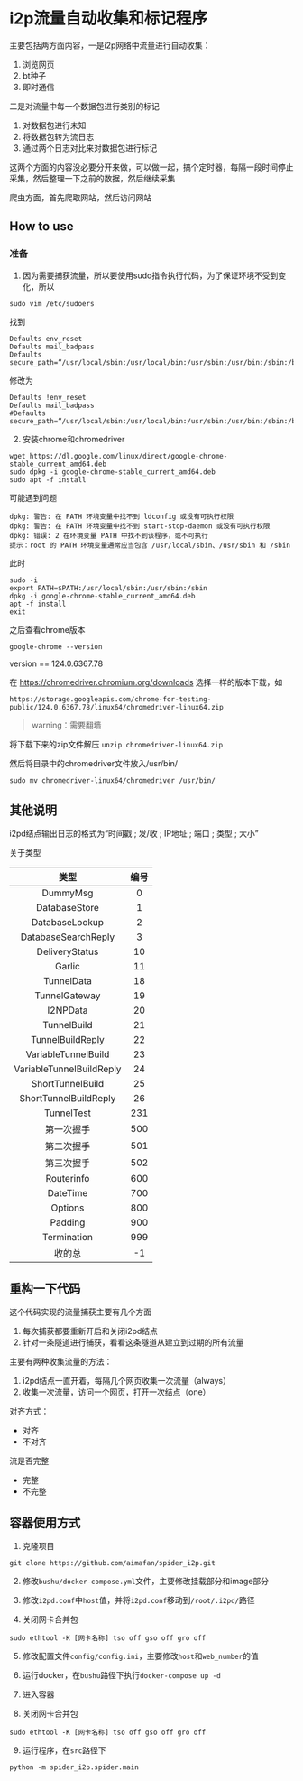 # i2p流量自动收集和标记程序

主要包括两方面内容，一是i2p网络中流量进行自动收集：
1. 浏览网页
2. bt种子
3. 即时通信


二是对流量中每一个数据包进行类别的标记
1. 对数据包进行未知
2. 将数据包转为流日志
3. 通过两个日志对比来对数据包进行标记


这两个方面的内容没必要分开来做，可以做一起，搞个定时器，每隔一段时间停止采集，然后整理一下之前的数据，然后继续采集

爬虫方面，首先爬取网站，然后访问网站


## How to use

### 准备

1. 因为需要捕获流量，所以要使用sudo指令执行代码，为了保证环境不受到变化，所以

```
sudo vim /etc/sudoers
```

找到

```
Defaults env_reset
Defaults mail_badpass
Defaults secure_path=“/usr/local/sbin:/usr/local/bin:/usr/sbin:/usr/bin:/sbin:/bin:/snap/bin”
```

修改为

```
Defaults !env_reset
Defaults mail_badpass
#Defaults secure_path=“/usr/local/sbin:/usr/local/bin:/usr/sbin:/usr/bin:/sbin:/bin:/snap/bin”
```

2. 安装chrome和chromedriver

```
wget https://dl.google.com/linux/direct/google-chrome-stable_current_amd64.deb
sudo dpkg -i google-chrome-stable_current_amd64.deb
sudo apt -f install
```

可能遇到问题
```
dpkg: 警告: 在 PATH 环境变量中找不到 ldconfig 或没有可执行权限
dpkg: 警告: 在 PATH 环境变量中找不到 start-stop-daemon 或没有可执行权限
dpkg: 错误: 2 在环境变量 PATH 中找不到该程序，或不可执行
提示：root 的 PATH 环境变量通常应当包含 /usr/local/sbin、/usr/sbin 和 /sbin
```

此时
```
sudo -i
export PATH=$PATH:/usr/local/sbin:/usr/sbin:/sbin
dpkg -i google-chrome-stable_current_amd64.deb
apt -f install
exit
```

之后查看chrome版本
```
google-chrome --version
```

version == 124.0.6367.78

在 https://chromedriver.chromium.org/downloads 选择一样的版本下载，如
```
https://storage.googleapis.com/chrome-for-testing-public/124.0.6367.78/linux64/chromedriver-linux64.zip
```

> warning：需要翻墙

将下载下来的zip文件解压 `unzip chromedriver-linux64.zip`

然后将目录中的chromedriver文件放入/usr/bin/
```
sudo mv chromedriver-linux64/chromedriver /usr/bin/
```





## 其他说明

i2pd结点输出日志的格式为“时间戳 ; 发/收 ; IP地址 ; 端口 ; 类型 ; 大小”

关于类型

|类型|编号|
|:---:|:---:|
|DummyMsg|0|
|DatabaseStore|1|
|DatabaseLookup|2|
|DatabaseSearchReply|3|
|DeliveryStatus|10|
|Garlic|11|
|TunnelData|18|
|TunnelGateway|19|
|I2NPData|20|
|TunnelBuild|21|
|TunnelBuildReply|22|
|VariableTunnelBuild|23|
|VariableTunnelBuildReply|24|
|ShortTunnelBuild|25|
|ShortTunnelBuildReply|26|
|TunnelTest|231|
|第一次握手|500|
|第二次握手|501|
|第三次握手|502|
|Routerinfo|600|
|DateTime|700|
|Options|800|
|Padding|900|
|Termination|999|
|收的总|-1|





## 重构一下代码

这个代码实现的流量捕获主要有几个方面
1. 每次捕获都要重新开启和关闭i2pd结点
2. 针对一条隧道进行捕获，看看这条隧道从建立到过期的所有流量


主要有两种收集流量的方法：
1. i2pd结点一直开着，每隔几个网页收集一次流量（always）
2. 收集一次流量，访问一个网页，打开一次结点（one）

对齐方式：
- 对齐
- 不对齐

流是否完整
- 完整
- 不完整



## 容器使用方式

1. 克隆项目

```
git clone https://github.com/aimafan/spider_i2p.git
```

2. 修改`bushu/docker-compose.yml`文件，主要修改挂载部分和image部分

3. 修改`i2pd.conf`中`host`值，并将`i2pd.conf`移动到`/root/.i2pd/`路径

4. 关闭网卡合并包

```
sudo ethtool -K [网卡名称] tso off gso off gro off
```

5. 修改配置文件`config/config.ini`，主要修改`host`和`web_number`的值

6. 运行docker，在`bushu`路径下执行`docker-compose up -d`

7. 进入容器

8. 关闭网卡合并包

```
sudo ethtool -K [网卡名称] tso off gso off gro off
```

9. 运行程序，在`src`路径下

```
python -m spider_i2p.spider.main
```

